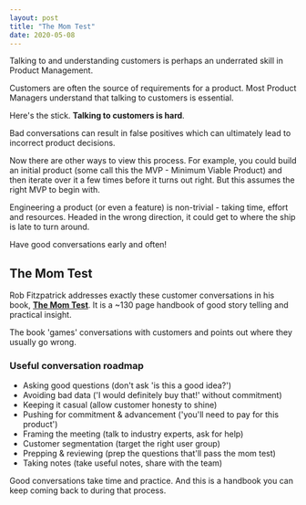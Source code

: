 ```yaml
---
layout: post
title: "The Mom Test"
date: 2020-05-08
---
```


Talking to and understanding customers is perhaps an underrated skill in Product Management. 

Customers are often the source of requirements for a product. Most Product Managers understand that talking to customers is essential.

Here's the stick. **Talking to customers is hard**.

Bad conversations can result in false positives which can ultimately lead to incorrect product decisions. 

Now there are other ways to view this process. For example, you could build an initial product (some call this the MVP - Minimum Viable Product) and then iterate over it a few times before it turns out right. But this assumes the right MVP to begin with. 

Engineering a product (or even a feature) is non-trivial - taking time, effort and resources. Headed in the wrong direction, it could get to where the ship is late to turn around.

Have good conversations early and often!

## The Mom Test

Rob Fitzpatrick addresses exactly these customer conversations in his book, [**The Mom Test**](http://momtestbook.com/). It is a ~130 page handbook of good story telling and practical insight. 

The book 'games' conversations with customers and points out where they usually go wrong.

### Useful conversation roadmap

- Asking good questions (don't ask 'is this a good idea?')
- Avoiding bad data ('I would definitely buy that!' without commitment)
- Keeping it casual (allow customer honesty to shine)
- Pushing for commitment & advancement ('you'll need to pay for this product')
- Framing the meeting (talk to industry experts, ask for help)
- Customer segmentation (target the right user group)
- Prepping & reviewing (prep the questions that'll pass the mom test)
- Taking notes (take useful notes, share with the team)

Good conversations take time and practice. And this is a handbook you can keep coming back to during that process.
